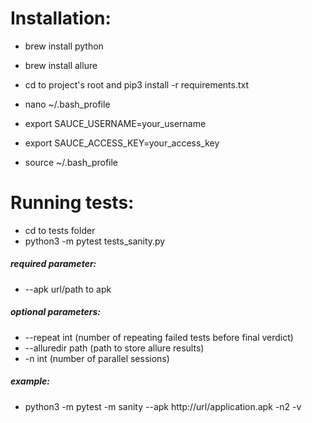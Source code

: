 # Installation:

- brew install python
- brew install allure
- cd to project's root and pip3 install -r requirements.txt

- nano ~/.bash_profile
- export SAUCE_USERNAME=your_username
- export SAUCE_ACCESS_KEY=your_access_key
- source ~/.bash_profile

# Running tests:

- cd to tests folder
- python3 -m pytest tests_sanity.py

##### required parameter:
- --apk url/path to apk

##### optional parameters:

- --repeat int (number of repeating failed tests before final verdict)
- --alluredir path (path to store allure results)
- -n int (number of parallel sessions)

##### example:

- python3 -m pytest -m sanity --apk http://url/application.apk -n2 -v
